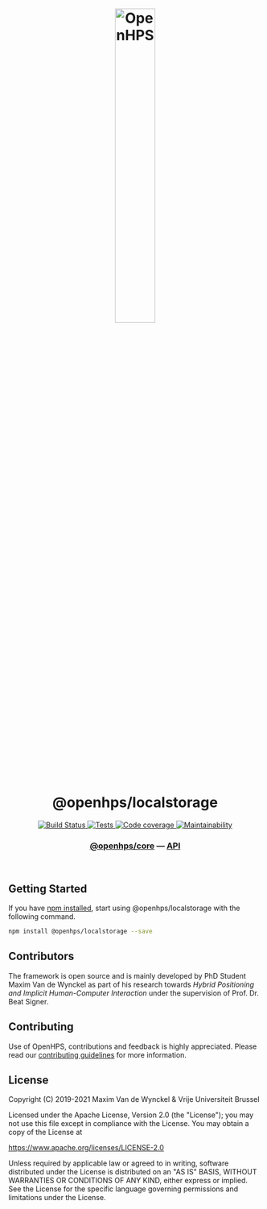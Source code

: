 <h1 align="center">
  <img alt="OpenHPS" src="https://openhps.org/images/logo_text-512.png" width="40%" /><br />
  @openhps/localstorage
</h1>
<p align="center">
    <a href="https://ci.mvdw-software.com/job/openhps-localstorage/" target="_blank">
        <img alt="Build Status" src="https://ci.mvdw-software.com/job/openhps-localstorage/job/dev/badge/icon">
    </a>
    <a href="https://ci.mvdw-software.com/view/OpenHPS/job/openhps-localstorage/job/dev/lastCompletedBuild/testReport" target="_blank">
        <img alt="Tests" src="https://img.shields.io/jenkins/tests?compact_message&jobUrl=https%3A%2F%2Fci.mvdw-software.com%2Fview%2FOpenHPS%2Fjob%2Fopenhps-localstorage%2Fjob%2Fdev">
    </a>
    <a href="https://ci.mvdw-software.com/view/OpenHPS/job/openhps-localstorage/job/dev/lastCompletedBuild/cobertura/" target="_blank">
        <img alt="Code coverage" src="https://img.shields.io/jenkins/coverage/cobertura?jobUrl=https%3A%2F%2Fci.mvdw-software.com%2Fview%2FOpenHPS%2Fjob%2Fopenhps-localstorage%2Fjob%2Fdev%2F">
    </a>
    <a href="https://codeclimate.com/github/OpenHPS/openhps-localstorage/" target="_blank">
        <img alt="Maintainability" src="https://img.shields.io/codeclimate/maintainability/OpenHPS/openhps-localstorage">
    </a>
</p>

<h3 align="center">
    <a href="https://github.com/OpenHPS/openhps-core">@openhps/core</a> &mdash; <a href="https://openhps.org/docs/csv">API</a>
</h3>

<br />

## Getting Started
If you have [npm installed](https://www.npmjs.com/get-npm), start using @openhps/localstorage with the following command.
```bash
npm install @openhps/localstorage --save
```

## Contributors
The framework is open source and is mainly developed by PhD Student Maxim Van de Wynckel as part of his research towards *Hybrid Positioning and Implicit Human-Computer Interaction* under the supervision of Prof. Dr. Beat Signer.

## Contributing
Use of OpenHPS, contributions and feedback is highly appreciated. Please read our [contributing guidelines](CONTRIBUTING.md) for more information.

## License
Copyright (C) 2019-2021 Maxim Van de Wynckel & Vrije Universiteit Brussel

Licensed under the Apache License, Version 2.0 (the "License"); you may not use this file except in compliance with the License. You may obtain a copy of the License at

https://www.apache.org/licenses/LICENSE-2.0

Unless required by applicable law or agreed to in writing, software distributed under the License is distributed on an "AS IS" BASIS, WITHOUT WARRANTIES OR CONDITIONS OF ANY KIND, either express or implied. See the License for the specific language governing permissions and limitations under the License.